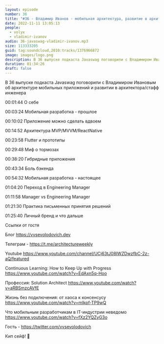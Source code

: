 ```yaml
---
layout: episode
number: 36
title: "#36 - Владимир Иванов - мобильная архитектура, развитие в архитектора/стафф инженера"
date: 2022-11-11 13:05:13
people:
  - volyx
  - vladimir-ivanov
audio: 36-javaswag-vladimir-ivanov.mp3
size: 113333205
guid: tag:soundcloud,2010:tracks/1376966872
image: images/logo.png
description: В 36 выпуске подкаста Javaswag поговорили с Владимиром Ивановым об архитектуре мобильных приложений и развитии в архитектора/стафф инженера
duration: 01:34:26
draft: false
---
```


В 36 выпуске подкаста Javaswag поговорили с Владимиром Ивановым об архитектуре мобильных приложений и развитии в архитектора/стафф инженера



00:01:44 О себе     

00:03:24 Мобильная разработка - прошлое     

00:10:02 Приложение можно сделать вдвоем     

00:14:52 Архитектура MVP/MVVM/ReactNative     

00:23:58 Flutter и прототипы     

00:29:48 Миф о тормозах     

00:38:20 Гибридные приложения     

00:43:34 Боль бэкенда       

00:54:32 Мобильная разработка - настоящее     

01:04:20 Переход в Engineering Manager     

01:11:58 Manager vs Engineering Manager     

01:21:30 Практика письменных принятия решений     

01:25:40 Личный бренд и что дальше







Ссылки от гостя



Блог https://vvsevolodovich.dev



Телеграм - https://t.me/architectureweekly



Youtube https://www.youtube.com/channel/UCj63tJ08IWZDwzfbC-2z-aQ/featured



Continuous Learning: How to Keep Up with Progress https://www.youtube.com/watch?v=EdAxn5q-Hoo

Профессия: Solution Architect https://www.youtube.com/watch?v=aRBSmzcAVfE

Жизнь без подключения: от хаоса к консенсусу https://www.youtube.com/watch?v=mlkpf-TP9wQ

Что мобильным разработчикам в IT-индустрии неведомо https://www.youtube.com/watch?v=fXz2YQZyG3o



Гость - https://twitter.com/vvsevolodovich



Кип сейф! 🖖